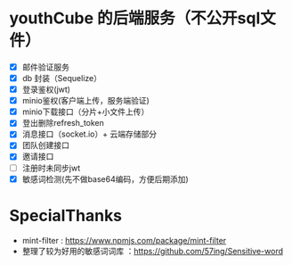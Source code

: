 # youthCube 的后端服务（不公开sql文件）
- [x] 邮件验证服务
- [x] db 封装（Sequelize）
- [x] 登录鉴权(jwt)
- [x] minio鉴权(客户端上传，服务端验证)
- [x] minio下载接口（分片+小文件上传）
- [x] 登出删除refresh_token
- [x] 消息接口（socket.io）+ 云端存储部分
- [x] 团队创建接口
- [x] 邀请接口
- [ ] 注册时未同步jwt
- [x] 敏感词检测(先不做base64编码，方便后期添加)

# SpecialThanks
- mint-filter : https://www.npmjs.com/package/mint-filter
- 整理了较为好用的敏感词词库 ：https://github.com/57ing/Sensitive-word